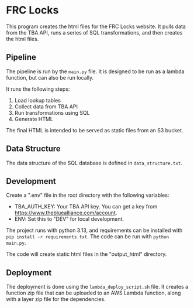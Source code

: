 # FRC Locks

This program creates the html files for the FRC Locks website. It pulls data from the TBA API, runs a series of SQL transformations, and then creates the html files.

## Pipeline

The pipeline is run by the `main.py` file. It is designed to be run as a lambda function, but can also be run locally.

It runs the following steps:

1. Load lookup tables
2. Collect data from TBA API
3. Run transformations using SQL
4. Generate HTML

The final HTML is intended to be served as static files from an S3 bucket.

## Data Structure

The data structure of the SQL database is defined in `data_structure.txt`.

## Development

Create a ".env" file in the root directory with the following variables:

- TBA_AUTH_KEY: Your TBA API key. You can get a key from https://www.thebluealliance.com/account.
- ENV: Set this to "DEV" for local development.

The project runs with python 3.13, and requirements can be installed with `pip install -r requirements.txt`. The code can be run with `python main.py`.

The code will create static html files in the "output_html" directory.

## Deployment

The deployment is done using the `lambda_deploy_script.sh` file. It creates a function zip file that can be uploaded to an AWS Lambda function, along with a layer zip file for the dependencies.
